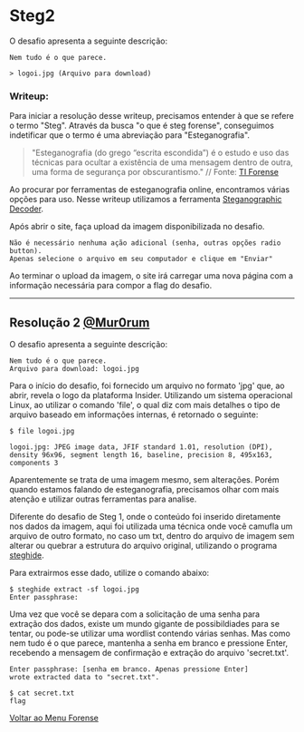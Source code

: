# Steg2

O desafio apresenta a seguinte descrição:

```
Nem tudo é o que parece.

> logoi.jpg (Arquivo para download)
```

### Writeup:

Para iniciar a resolução desse writeup, precisamos entender à que se refere o termo "Steg". Através da busca "o que é steg forense", conseguimos indetificar que o termo é uma abreviação para "Esteganografia".

> "Esteganografia (do grego “escrita escondida”) é o estudo e uso das técnicas para ocultar a existência de uma mensagem dentro de outra, uma forma de segurança por obscurantismo." // Fonte: [TI Forense](https://www.tiforense.com.br/esteganografia/)

Ao procurar por ferramentas de esteganografia online, encontramos várias opções para uso. Nesse writeup utilizamos a ferramenta [Steganographic Decoder](https://futureboy.us/stegano/decinput.html).

Após abrir o site, faça upload da imagem disponibilizada no desafio.

```
Não é necessário nenhuma ação adicional (senha, outras opções radio button).
Apenas selecione o arquivo em seu computador e clique em "Enviar"
```

Ao terminar o upload da imagem, o site irá carregar uma nova página com a informação necessária para compor a flag do desafio.

---

## Resolução 2 [@Mur0rum](https://github.com/Mur0rum)

O desafio apresenta a seguinte descrição:
```
Nem tudo é o que parece.
Arquivo para download: logoi.jpg
```

Para o início do desafio, foi fornecido um arquivo no formato 'jpg' que, ao abrir, revela o logo da plataforma Insider.
Utilizando um sistema operacional Linux, ao utilizar o comando 'file', o qual diz com mais detalhes o tipo de arquivo baseado em informações internas, é retornado o seguinte:

```
$ file logoi.jpg

logoi.jpg: JPEG image data, JFIF standard 1.01, resolution (DPI), density 96x96, segment length 16, baseline, precision 8, 495x163, components 3

```

Aparentemente se trata de uma imagem mesmo, sem alterações. Porém quando estamos falando de esteganografia, precisamos olhar com mais atenção e utilizar outras ferramentas para analise.

Diferente do desafio de Steg 1, onde o conteúdo foi inserido diretamente nos dados da imagem, aqui foi utilizada uma técnica onde você camufla um arquivo de outro formato, no caso um txt, dentro do arquivo de imagem sem alterar ou quebrar a estrutura do arquivo original, utilizando o programa [steghide](https://pkg.kali.org/pkg/steghide).

Para extrairmos esse dado, utilize o comando abaixo:

```
$ steghide extract -sf logoi.jpg
Enter passphrase:
```

Uma vez que você se depara com a solicitação de uma senha para extração dos dados, existe um mundo gigante de possibildiades para se tentar, ou pode-se utilizar uma wordlist contendo várias senhas. Mas como nem tudo é o que parece, mantenha a senha em branco e pressione Enter, recebendo a mensagem de confirmação e extração do arquivo 'secret.txt'.

```
Enter passphrase: [senha em branco. Apenas pressione Enter]
wrote extracted data to "secret.txt".

$ cat secret.txt
flag
```

[Voltar ao Menu Forense](https://writeup.insidersec.io/forense)
